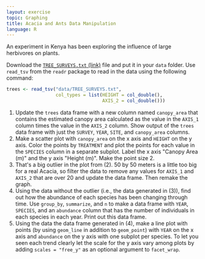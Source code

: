 ```yaml
---
layout: exercise
topic: Graphing
title: Acacia and Ants Data Manipulation
language: R
---
```


An experiment in Kenya has been exploring the influence of large herbivores on plants.

Download the [`TREE_SURVEYS.txt` (link)](https://ndownloader.figshare.com/files/5629536) file and put it in your `data` folder.
Use `read_tsv` from the `readr` package to read in the data using the following command:

```r
trees <- read_tsv("data/TREE_SURVEYS.txt",
                  col_types = list(HEIGHT = col_double(),
                                   AXIS_2 = col_double()))
```

1. Update the `trees` data frame with a new column named `canopy_area` that contains
   the estimated canopy area calculated as the value in the `AXIS_1` column
   times the value in the `AXIS_2` column.
   Show output of the `trees` data frame with just the `SURVEY`, `YEAR`, `SITE`, and `canopy_area` columns.
2. Make a scatter plot with `canopy_area` on the x axis and `HEIGHT` on the y
   axis. Color the points by `TREATMENT` and plot the points for each value in
   the `SPECIES` column in a separate subplot. Label the x axis "Canopy Area
   (m)" and the y axis "Height (m)". Make the point size 2.
3. That's a big outlier in the plot from (2). 50 by 50 meters is a little too
   big for a real Acacia, so filter the data to remove any values for `AXIS_1`
   and `AXIS_2` that are over 20 and update the data frame. Then remake the graph.
4. Using the data without the outlier (i.e., the data generated in (3)),
   find out how the abundance of each species has been changing through time.
   Use `group_by`, `summarize`, and `n` to make a data frame with `YEAR`,
   `SPECIES`, and an `abundance` column that has the number of individuals in
   each species in each year. Print out this data frame.
5. Using the data the data frame generated in (4),
   make a line plot with points (by using `geom_line` in addition to
   `geom_point`) with `YEAR` on the x axis and `abundance` on the y axis with
   one subplot per species. To let you seen each trend clearly let the scale for
   the y axis vary among plots by adding `scales = "free_y"` as an optional argument to `facet_wrap`.
